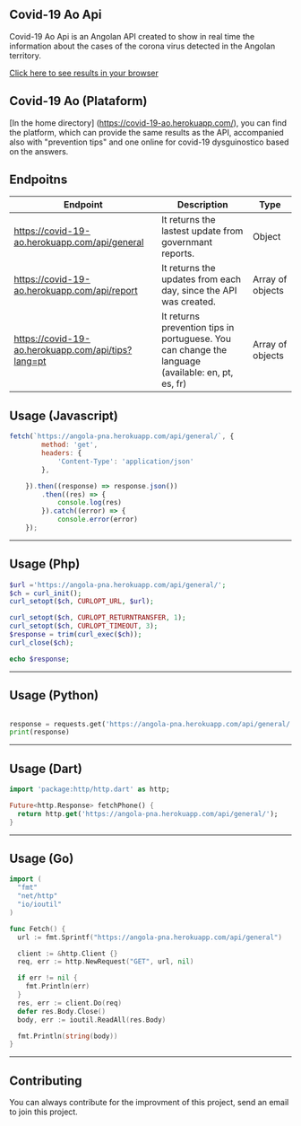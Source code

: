 

## Covid-19 Ao Api

Covid-19 Ao Api is an Angolan API created to show in real time the information about the cases of the corona virus detected in the Angolan territory.

[Click here to see results in your browser](https://covid-19-ao.herokuapp.com/api/general)

## Covid-19 Ao (Plataform)
[In the home directory] (https://covid-19-ao.herokuapp.com/), you can find the platform, which can provide the same results as the API, accompanied also with "prevention tips" and one online for covid-19 dysguinostico based on the answers.

## Endpoitns
| Endpoint       | Description   | Type     |
| ---            | ---           | ---      | 
| https://covid-19-ao.herokuapp.com/api/general | It returns the lastest update from governmant reports. | Object |
| https://covid-19-ao.herokuapp.com/api/report | It returns the updates from each day, since the API was created. | Array of objects |
| https://covid-19-ao.herokuapp.com/api/tips?lang=pt | It returns prevention tips in portuguese. You can change the language (available: en, pt, es, fr) | Array of objects |

## Usage (Javascript)

```javascript
fetch(`https://angola-pna.herokuapp.com/api/general/`, {
        method: 'get',
        headers: {
            'Content-Type': 'application/json'
        },

    }).then((response) => response.json())
        .then((res) => {
            console.log(res)
        }).catch((error) => {
            console.error(error)
    });
```

---

## Usage (Php)

```php
$url ='https://angola-pna.herokuapp.com/api/general/';
$ch = curl_init();
curl_setopt($ch, CURLOPT_URL, $url);

curl_setopt($ch, CURLOPT_RETURNTRANSFER, 1);
curl_setopt($ch, CURLOPT_TIMEOUT, 3);
$response = trim(curl_exec($ch));
curl_close($ch);

echo $response;
```

---
## Usage (Python)

```python

response = requests.get('https://angola-pna.herokuapp.com/api/general/')
print(response)
```

---
## Usage (Dart)

```dart
import 'package:http/http.dart' as http;

Future<http.Response> fetchPhone() {
  return http.get('https://angola-pna.herokuapp.com/api/general/');
}
```

---
## Usage (Go)

```Go
import (
  "fmt"
  "net/http"
  "io/ioutil"
)

func Fetch() {
  url := fmt.Sprintf("https://angola-pna.herokuapp.com/api/general")

  client := &http.Client {}
  req, err := http.NewRequest("GET", url, nil)

  if err != nil {
    fmt.Println(err)
  }
  res, err := client.Do(req)
  defer res.Body.Close()
  body, err := ioutil.ReadAll(res.Body)

  fmt.Println(string(body))
}
```

---

## Contributing

You can always contribute for the improvment of this project, send an email to join this project.



